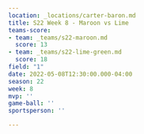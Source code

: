 ```yaml
---
location: _locations/carter-baron.md
title: S22 Week 8 - Maroon vs Lime
teams-score:
- team: _teams/s22-maroon.md
  score: 13
- team: _teams/s22-lime-green.md
  score: 18
field: "1"
date: 2022-05-08T12:30:00.000-04:00
season: 22
week: 8
mvp: ''
game-ball: ''
sportsperson: ''

---
```

